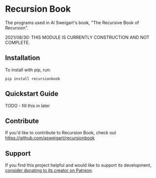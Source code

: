 Recursion Book
======

The programs used in Al Sweigart's book, "The Recursive Book of Recursion".

2021/08/30: THIS MODULE IS CURRENTLY CONSTRUCTION AND NOT COMPLETE.

Installation
------------

To install with pip, run:

    pip install recursionbook

Quickstart Guide
----------------

TODO - fill this in later

Contribute
----------

If you'd like to contribute to Recursion Book, check out https://github.com/asweigart/recursionbook

Support
-------

If you find this project helpful and would like to support its development, [consider donating to its creator on Patreon](https://www.patreon.com/AlSweigart).
